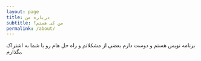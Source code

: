 ```yaml
---
layout: page
title: درباره من
subtitle: من کی هستم؟
permalink: /about/
---
```


برنامه نویس هستم و دوست دارم بعضی از مشکلاتم و راه حل هام رو با شما به اشتراک بگذارم.